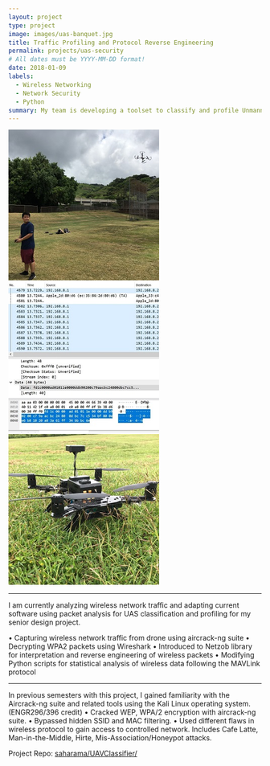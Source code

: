 ```yaml
---
layout: project
type: project
image: images/uas-banquet.jpg
title: Traffic Profiling and Protocol Reverse Engineering
permalink: projects/uas-security
# All dates must be YYYY-MM-DD format!
date: 2018-01-09
labels:
  - Wireless Networking
  - Network Security
  - Python
summary: My team is developing a toolset to classify and profile Unmanned Aerial Systems (UASs) based on their unique wireless communication methods.
---
```


<div class="ui small rounded images">
  <img class="ui image" src="../images/uas-david.JPG">
  <img class="ui image" src="../images/uas-wireshark.JPG">
  <img class="ui image" src="../images/uas-main.JPG">
</div>

<hr>

I am currently analyzing wireless network traffic and adapting current software using packet analysis for UAS classification and profiling for my senior design project.

• Capturing wireless network traffic from drone using aircrack-ng suite
• Decrypting WPA2 packets using Wireshark
• Introduced to Netzob library for interpretation and reverse engineering of wireless packets
• Modifying Python scripts for statistical analysis of wireless data following the MAVLink protocol

<hr>

In previous semesters with this project, I gained familiarity with the Aircrack-ng suite and related tools using the Kali Linux operating system. (ENGR296/396 credit)
• Cracked WEP, WPA/2 encryption with aircrack-ng suite.
• Bypassed hidden SSID and MAC filtering.
• Used different flaws in wireless protocol to gain access to controlled network. Includes Cafe Latte, Man-in-the-Middle, Hirte, Mis-Association/Honeypot attacks.

Project Repo: <a href="https://github.com/saharama/UAVClassifier"><i class="large github icon "></i>saharama/UAVClassifier/</a>


